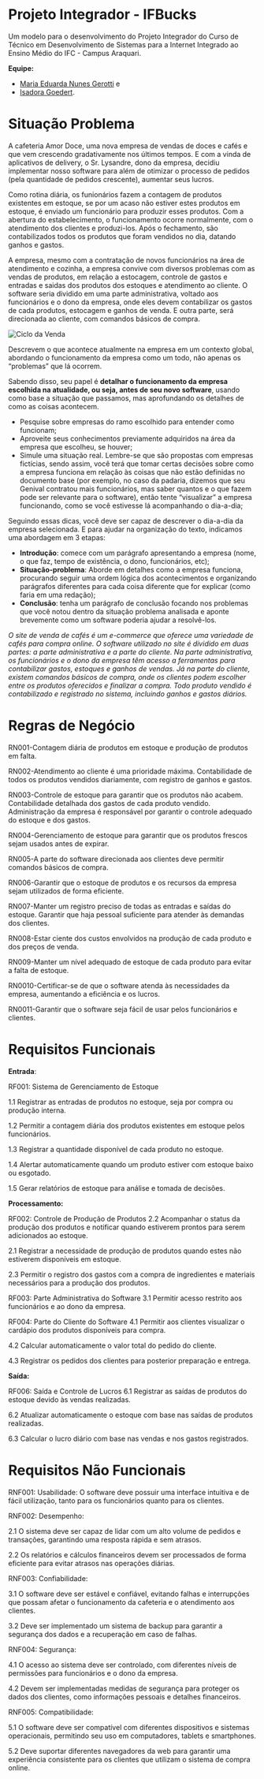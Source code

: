 # Projeto Integrador - IFBucks

Um modelo para o desenvolvimento do Projeto Integrador do Curso de Técnico em Desenvolvimento de Sistemas para a Internet Integrado ao Ensino Médio do IFC - Campus Araquari.

**Equipe:**

- [Maria Eduarda Nunes Gerotti](github.com/mariagerotti) e
- [Isadora Goedert](https://github.com/isagrt).

# Situação Problema

A cafeteria Amor Doce, uma nova empresa de vendas de doces e cafés e que vem crescendo gradativamente nos últimos tempos. E com a vinda de aplicativos de delivery, o Sr. Lysandre, dono da empresa, decidiu implementar nosso software para além de otimizar o processo de pedidos (pela quantidade de pedidos crescente), aumentar seus lucros.

Como rotina diária, os funionários fazem a contagem de produtos existentes em estoque, se por um acaso não estiver estes produtos em estoque, é enviado um funcionário para produzir esses produtos. Com a abertura do estabelecimento, o funcionamento ocorre normalmente, com o atendimento dos clientes e produzi-los. Após o fechamento, são contabilizados todos os produtos que foram vendidos no dia, datando ganhos e gastos.

A empresa, mesmo com a contratação de novos funcionários na área de atendimento e cozinha, a empresa convive com diversos problemas com as vendas de produtos, em relação a estocagem, controle de gastos e entradas e saidas dos produtos dos estoques e atendimento ao cliente. O software seria dividido em uma parte administrativa, voltado aos funcionários e o dono da empresa, onde eles devem contabilizar os gastos de cada produtos, estocagem e ganhos de venda. E outra parte, será direcionada ao cliente, com comandos básicos de compra.

![Ciclo da Venda](docs/ciclo_da_venda.webp "Ciclo da Venda")

Descrevem o que acontece atualmente na empresa em um contexto global,
abordando o funcionamento da empresa como um todo, não apenas os “problemas” que lá ocorrem.

Sabendo disso, seu papel é **detalhar o funcionamento da empresa escolhida na
atualidade, ou seja, antes de seu novo software**, usando como base a situação que passamos, mas aprofundando os detalhes de como as coisas acontecem.

- Pesquise sobre empresas do ramo escolhido
  para entender como funcionam;
- Aproveite seus conhecimentos previamente adquiridos na área da empresa que escolheu, se houver;
- Simule uma situação real. Lembre-se que são
  propostas com empresas fictícias, sendo assim,
  você terá que tomar certas decisões sobre como
  a empresa funciona em relação às coisas que
  não estão definidas no documento base (por
  exemplo, no caso da padaria, dizemos que seu
  Genival contratou mais funcionários, mas saber
  quantos e o que fazem pode ser relevante para o software), então tente “visualizar” a
  empresa funcionando, como se você estivesse lá acompanhando o dia-a-dia;

Seguindo essas dicas, você deve ser capaz de descrever o dia-a-dia da empresa selecionada. E para ajudar na organização do texto, indicamos uma abordagem em 3 etapas:

- **Introdução**: comece com um parágrafo apresentando a empresa (nome, o que faz, tempo de existência, o dono, funcionários,
  etc);
- **Situação-problema**: Aborde em detalhes como a empresa funciona, procurando seguir uma
  ordem lógica dos acontecimentos e organizando parágrafos diferentes para cada coisa
  diferente que for explicar (como faria em uma redação);
- **Conclusão**: tenha um parágrafo de conclusão focando nos problemas que você notou dentro da situação problema analisada e aponte brevemente como um software poderia
  ajudar a resolvê-los.

_O site de venda de cafés é um e-commerce que oferece uma variedade de cafés para compra online. O software utilizado no site é dividido em duas partes: a parte administrativa e a parte do cliente. Na parte administrativa, os funcionários e o dono da empresa têm acesso a ferramentas para contabilizar gastos, estoques e ganhos de vendas. Já na parte do cliente, existem comandos básicos de compra, onde os clientes podem escolher entre os produtos oferecidos e finalizar a compra. Todo produto vendido é contabilizado e registrado no sistema, incluindo ganhos e gastos diários._


# Regras de Negócio

RN001-Contagem diária de produtos em estoque e produção de produtos em falta.

RN002-Atendimento ao cliente é uma prioridade máxima.
Contabilidade de todos os produtos vendidos diariamente, com registro de ganhos e gastos.

RN003-Controle de estoque para garantir que os produtos não acabem.
Contabilidade detalhada dos gastos de cada produto vendido.
Administração da empresa é responsável por garantir o controle adequado do estoque e dos gastos.

RN004-Gerenciamento de estoque para garantir que os produtos frescos sejam usados antes de expirar.

RN005-A parte do software direcionada aos clientes deve permitir comandos básicos de compra.

RN006-Garantir que o estoque de produtos e os recursos da empresa sejam utilizados de forma eficiente.

RN007-Manter um registro preciso de todas as entradas e saídas do estoque.
Garantir que haja pessoal suficiente para atender às demandas dos clientes.

RN008-Estar ciente dos custos envolvidos na produção de cada produto e dos preços de venda.

RN009-Manter um nível adequado de estoque de cada produto para evitar a falta de estoque.

RN0010-Certificar-se de que o software atenda às necessidades da empresa, aumentando a eficiência e os lucros.

RN0011-Garantir que o software seja fácil de usar pelos funcionários e clientes.


# Requisitos Funcionais
**Entrada**:

  RF001: Sistema de Gerenciamento de Estoque

  1.1 Registrar as entradas de produtos no estoque, seja por compra ou produção interna.

  1.2 Permitir a contagem diária dos produtos existentes em estoque pelos funcionários.

  1.3 Registrar a quantidade disponível de cada produto no estoque.

  1.4 Alertar automaticamente quando um produto estiver com estoque baixo ou esgotado.
  
  1.5 Gerar relatórios de estoque para análise e tomada de decisões.

**Processamento:**

  RF002: Controle de Produção de Produtos
  2.2 Acompanhar o status da produção dos produtos e notificar quando estiverem prontos para serem adicionados ao estoque.

  2.1 Registrar a necessidade de produção de produtos quando estes não estiverem disponíveis em estoque.

  2.3 Permitir o registro dos gastos com a compra de ingredientes e materiais necessários para a produção dos produtos.
  
  RF003: Parte Administrativa do Software
  3.1 Permitir acesso restrito aos funcionários e ao dono da empresa.
  
  RF004: Parte do Cliente do Software
  4.1 Permitir aos clientes visualizar o cardápio dos produtos disponíveis para compra.

  4.2 Calcular automaticamente o valor total do pedido do cliente.

  4.3 Registrar os pedidos dos clientes para posterior preparação e entrega.
  

**Saída:**

  RF006: Saída e Controle de Lucros
  6.1 Registrar as saídas de produtos do estoque devido às vendas realizadas.

  6.2 Atualizar automaticamente o estoque com base nas saídas de produtos realizadas.

  6.3 Calcular o lucro diário com base nas vendas e nos gastos registrados.


  # Requisitos Não Funcionais
  RNF001: Usabilidade: O software deve possuir uma interface intuitiva e de fácil utilização, tanto para os funcionários quanto para os clientes.

  RNF002: Desempenho:

  2.1 O sistema deve ser capaz de lidar com um alto volume de pedidos e transações, garantindo uma resposta rápida e sem atrasos.

  2.2 Os relatórios e cálculos financeiros devem ser processados de forma eficiente para evitar atrasos nas operações diárias.

  RNF003: Confiabilidade:

  3.1 O software deve ser estável e confiável, evitando falhas e interrupções que possam afetar o funcionamento da cafeteria e o atendimento aos clientes.

  3.2 Deve ser implementado um sistema de backup para garantir a segurança dos dados e a recuperação em caso de falhas.

  RNF004: Segurança:

  4.1 O acesso ao sistema deve ser controlado, com diferentes níveis de permissões para funcionários e o dono da empresa.

  4.2 Devem ser implementadas medidas de segurança para proteger os dados dos clientes, como informações pessoais e detalhes financeiros.

  RNF005: Compatibilidade:

  5.1 O software deve ser compatível com diferentes dispositivos e sistemas operacionais, permitindo seu uso em computadores, tablets e smartphones.

  5.2 Deve suportar diferentes navegadores da web para garantir uma experiência consistente para os clientes que utilizam o sistema de compra online.